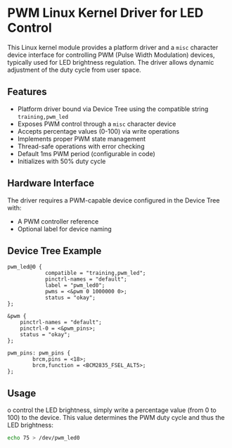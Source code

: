 # PWM Linux Kernel Driver for LED Control

This Linux kernel module provides a platform driver and a `misc` character device interface for controlling PWM (Pulse Width Modulation) devices, typically used for LED brightness regulation. The driver allows dynamic adjustment of the duty cycle from user space.

## Features

- Platform driver bound via Device Tree using the compatible string `training,pwm_led`
- Exposes PWM control through a `misc` character device
- Accepts percentage values (0-100) via write operations
- Implements proper PWM state management
- Thread-safe operations with error checking
- Default 1ms PWM period (configurable in code)
- Initializes with 50% duty cycle

## Hardware Interface

The driver requires a PWM-capable device configured in the Device Tree with:

- A PWM controller reference
- Optional label for device naming

## Device Tree Example

```dts
pwm_led@0 {
			compatible = "training,pwm_led";
			pinctrl-names = "default";
			label = "pwm_led0";
			pwms = <&pwm 0 1000000 0>;
			status = "okay";
};

&pwm {
	pinctrl-names = "default";
	pinctrl-0 = <&pwm_pins>;
	status = "okay";
};

pwm_pins: pwm_pins {
		brcm,pins = <18>;
		brcm,function = <BCM2835_FSEL_ALT5>;
};
```

## Usage

o control the LED brightness, simply write a percentage value (from 0 to 100) to the device. This value determines the PWM duty cycle and thus the LED brightness:

```bash
echo 75 > /dev/pwm_led0
```

